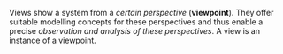 Views show a system from a *certain perspective* (**viewpoint**). They offer suitable modelling concepts for these perspectives and thus enable a precise *observation and analysis of these perspectives*. A view is an instance of a viewpoint.